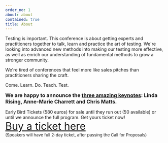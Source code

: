```yaml
---
order_no: 1
about: about
contained: true
title: About
---
```


Testing is important.
This conference is about getting experts and practitioners together to talk, learn and practice the art of testing. We're looking into advanced new methods into making our testing more effective, as well as enrich our understanding of fundamental methods to grow a stronger community.

We're tired of conferences that feel more like sales pitches than practitioners sharing the craft.

Come. Learn. Do. Teach. Test.

<div>
	<div style="font-size:medium;font-weight:bold">
	We are happy to announce the <a href="http://europeantestingconference.eu/speakers/">three amazing keynotes</a>: <b>Linda Rising</b>, <b>Anne-Marie Charrett</b> and <b>Chris Matts</b>.
	</div>
</div>
<p>

<div styke="font-size:medium">
Early Bird Tickets (580 euros) for sale until they run out (50 available) or until we announce the full program. Get yours ticket now!
</div>

<div style="font-size:xx-large">
<a href="https://holvi.com/shop/EuroTestingConf/product/307fb905d2067da1cf9c6a68c2e31e33/">Buy a ticket here</a>
</div>
<div style="font-size:small">(Speakers will have full 2-day ticket, after passing the Call for Proposals)</div>
